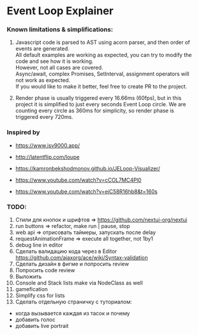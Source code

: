 # Event Loop Explainer


### Known limitations & simplifications:
1. Javascript code is parsed to AST using acorn parser, and then order of events are generated.  
All default examples are working as expected, you can try to modify the code and see how it is working.  
However, not all cases are covered.  
Async/await, complex Promises, SetInterval, assignment operators will not work as expected.  
If you would like to make it better, feel free to create PR to the project.

2. Render phase is usually triggered every 16.66ms (60fps), but in this project it is simplified to just every seconds Event Loop circle.
We are counting every circle as 360ms for simplicity, so render phase is triggered every 720ms.

### Inspired by
- https://www.jsv9000.app/
- http://latentflip.com/loupe
- https://kamronbekshodmonov.github.io/JELoop-Visualizer/

- https://www.youtube.com/watch?v=cCOL7MC4Pl0
- https://www.youtube.com/watch?v=eiC58R16hb8&t=160s


### TODO:
1. Стили для кнопок и шрифтов => https://github.com/nextui-org/nextui
2. run buttons => refactor, make run | pause, stop 
3. web api => отрисовать таймеры, запускать после delay
4. requestAnimationFrame => execute all together, not 1by1
4. debug line in editor
4. Сделать валидацию кода через в Editor https://github.com/ajaxorg/ace/wiki/Syntax-validation  
5. Сделать дизайн в фигме и попросить review
6. Попросить code review  
7. Выложить 
8. Console and Stack lists make via NodeClass as well
9. gamefication
9. Simplify css for lists 
10. Сделать отдельную страничку с туториалом:  
   - когда вызывается каждая из тасок и почему
   - добавить голос
   - добавить live portrait